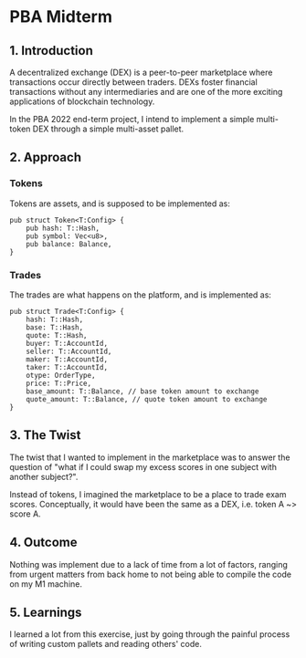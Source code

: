 # PBA Midterm
 
## 1. Introduction
A decentralized exchange (DEX) is a peer-to-peer marketplace where transactions occur directly between traders. DEXs foster financial transactions without any intermediaries and are one of the more exciting applications of blockchain technology.

In the PBA 2022 end-term project, I intend to implement a simple multi-token DEX through a simple multi-asset pallet.

## 2. Approach
### Tokens
Tokens are assets, and is supposed to be implemented as:
```
pub struct Token<T:Config> {
    pub hash: T::Hash,
    pub symbol: Vec<u8>,
    pub balance: Balance,
}
```

### Trades
The trades are what happens on the platform, and is implemented as:
```
pub struct Trade<T:Config> {
    hash: T::Hash,
    base: T::Hash,
    quote: T::Hash,
    buyer: T::AccountId,
    seller: T::AccountId, 
    maker: T::AccountId, 
    taker: T::AccountId, 
    otype: OrderType, 
    price: T::Price, 
    base_amount: T::Balance, // base token amount to exchange
    quote_amount: T::Balance, // quote token amount to exchange
}
```

## 3. The Twist
The twist that I wanted to implement in the marketplace was to answer the question of "what if I could swap my excess scores in one subject with another subject?". 

Instead of tokens, I imagined the marketplace to be a place to trade exam scores. Conceptually, it would have been the same as a DEX, i.e. token A ~> score A. 

## 4. Outcome
Nothing was implement due to a lack of time from a lot of factors, ranging from urgent matters from back home to not being able to compile the code on my M1 machine. 

## 5. Learnings
I learned a lot from this exercise, just by going through the painful process of writing custom pallets and reading others' code. 
